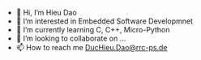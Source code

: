 - 👋 Hi, I’m Hieu Dao
- 👀 I’m interested in Embedded Software Developmnet
- 🌱 I’m currently learning C, C++, Micro-Python
- 💞️ I’m looking to collaborate on ...
- 📫 How to reach me DucHieu.Dao@rrc-ps.de

<!---
dd-rrc-ps/dd-rrc-ps is a ✨ special ✨ repository because its `README.md` (this file) appears on your GitHub profile.
You can click the Preview link to take a look at your changes.
--->

